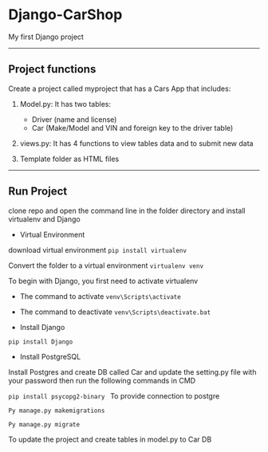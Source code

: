 # Django-CarShop

My first Django project

------------

## Project functions

Create a project called myproject that has a Cars App that includes:

1. Model.py: It has two tables:
   - Driver (name and license)
   - Car (Make/Model and VIN and foreign key to the driver table)
2. views.py: It has 4 functions to view tables data and to submit new data

3. Template folder as HTML files

------------


## Run Project

clone repo and open the command line in the folder directory and install virtualenv and Django

- Virtual Environment

download virtual environment
`pip install virtualenv`

Convert the folder to a virtual environment
`virtualenv venv`

To begin with Django, you first need to activate virtualenv
   - The command to activate    `venv\Scripts\activate`
   - The command to deactivate  `venv\Scripts\deactivate.bat`

- Install Django

`pip install Django`

- Install PostgreSQL

Install Postgres and create DB called Car and update the setting.py file with your password then run the following commands in CMD

`pip install psycopg2-binary `
To provide connection to postgre

`Py manage.py makemigrations `

`Py manage.py migrate`

To update the project and create tables in model.py to Car DB

